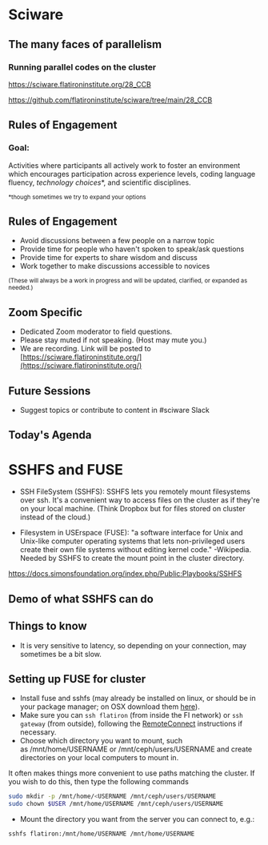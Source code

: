 # Sciware

## The many faces of parallelism
### Running parallel codes on the cluster

https://sciware.flatironinstitute.org/28_CCB

https://github.com/flatironinstitute/sciware/tree/main/28_CCB


## Rules of Engagement

### Goal:

Activities where participants all actively work to foster an environment which encourages participation across experience levels, coding language fluency, *technology choices*\*, and scientific disciplines.

<small>\*though sometimes we try to expand your options</small>


## Rules of Engagement

- Avoid discussions between a few people on a narrow topic
- Provide time for people who haven't spoken to speak/ask questions
- Provide time for experts to share wisdom and discuss
- Work together to make discussions accessible to novices

<small>
(These will always be a work in progress and will be updated, clarified, or expanded as needed.)
</small>


## Zoom Specific

- Dedicated Zoom moderator to field questions.
- Please stay muted if not speaking. (Host may mute you.)
- We are recording. Link will be posted to [https://sciware.flatironinstitute.org/](https://sciware.flatironinstitute.org/)


## Future Sessions

- Suggest topics or contribute to content in #sciware Slack


## Today's Agenda



# SSHFS and FUSE
- SSH FileSystem (SSHFS): SSHFS lets you remotely mount filesystems over ssh. It's a convenient way to access files on the cluster as if they're on your local machine. (Think Dropbox but for files stored on cluster instead of the cloud.)

- Filesystem in USErspace (FUSE): "a software interface for Unix and Unix-like computer operating systems that lets non-privileged users create their own file systems without editing kernel code." -Wikipedia. Needed by SSHFS to create the mount point in the cluster directory.

https://docs.simonsfoundation.org/index.php/Public:Playbooks/SSHFS


## Demo of what SSHFS can do


## Things to know 
- It is very sensitive to latency, so depending on your connection, may sometimes be a bit slow.


## Setting up FUSE for cluster
- Install fuse and sshfs (may already be installed on linux, or should be in your package manager; on OSX download them [here](https://osxfuse.github.io/)).
- Make sure you can `ssh flatiron` (from inside the FI network) or `ssh gateway` (from outside), following the [RemoteConnect](https://docs.simonsfoundation.org/index.php/RemoteConnect) instructions if necessary.
- Choose which directory you want to mount, such as /mnt/home/USERNAME or /mnt/ceph/users/USERNAME and create directories on your local computers to mount in. 


It often makes things more convenient to use paths matching the cluster. If you wish to do this, then type the following commands
```bash
sudo mkdir -p /mnt/home/<USERNAME /mnt/ceph/users/USERNAME
sudo chown $USER /mnt/home/USERNAME /mnt/ceph/users/USERNAME

```


- Mount the directory you want from the server you can connect to, e.g.:

```bash
sshfs flatiron:/mnt/home/USERNAME /mnt/home/USERNAME
```